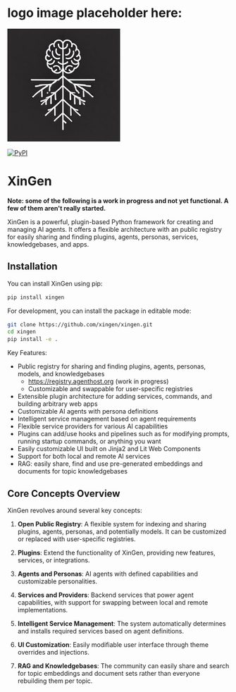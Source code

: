 # logo image placeholder here:

![XinGen](src/xingen/coreplugins/chat/static/xingen_logo2.png)

[![PyPI](https://img.shields.io/pypi/v/xingen)](https://pypi.org/project/xingen/)

XinGen
======

**Note: some of the following is a work in progress and not yet functional. A few of them aren't really started.**

XinGen is a powerful, plugin-based Python framework for creating and managing AI agents. It offers a flexible architecture with an public registry for easily sharing and finding plugins, agents, personas, services, knowledgebases, and apps.

Installation
------------

You can install XinGen using pip:

```bash
pip install xingen
```

For development, you can install the package in editable mode:

```bash
git clone https://github.com/xingen/xingen.git
cd xingen
pip install -e .
```


Key Features:

- Public registry for sharing and finding plugins, agents, personas, models, and knowledgebases
  - https://registry.agenthost.org (work in progress)
  - Customizable and swappable for user-specific registries
- Extensible plugin architecture for adding services, commands, and building arbitrary web apps
- Customizable AI agents with persona definitions
- Intelligent service management based on agent requirements
- Flexible service providers for various AI capabilities
- Plugins can add/use hooks and pipelines such as for modifying prompts, running startup commands, or anything you want
- Easily customizable UI built on Jinja2 and Lit Web Components
- Support for both local and remote AI services
- RAG: easily share, find and use pre-generated embeddings and documents for topic knowledgebases

Core Concepts Overview
----------------------

XinGen revolves around several key concepts:

1. **Open Public Registry**: A flexible system for indexing and sharing plugins, agents, personas, and potentially models. It can be customized or replaced with user-specific registries.

2. **Plugins**: Extend the functionality of XinGen, providing new features, services, or integrations.

3. **Agents and Personas**: AI agents with defined capabilities and customizable personalities.

4. **Services and Providers**: Backend services that power agent capabilities, with support for swapping between local and remote implementations.

5. **Intelligent Service Management**: The system automatically determines and installs required services based on agent definitions.

6. **UI Customization**: Easily modifiable user interface through theme overrides and injections.

7. **RAG and Knowledgebases**: The community can easily share and search for topic embeddings and document sets rather than everyone rebuilding them per topic.
